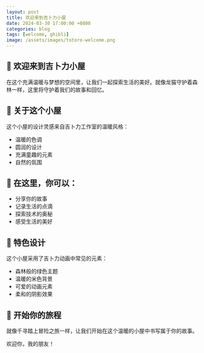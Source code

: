 ```yaml
---
layout: post
title: 欢迎来到吉卜力小屋
date: 2024-03-30 17:00:00 +0800
categories: blog
tags: [welcome, ghibli]
image: /assets/images/totoro-welcome.png
---
```


## 🌟 欢迎来到吉卜力小屋

在这个充满温暖与梦想的空间里，让我们一起探索生活的美好。就像龙猫守护着森林一样，这里将守护着我们的故事和回忆。

## 🏡 关于这个小屋

这个小屋的设计灵感来自吉卜力工作室的温暖风格：

- 温暖的色调
- 圆润的设计
- 充满童趣的元素
- 自然的氛围

## 🌳 在这里，你可以：

- 分享你的故事
- 记录生活的点滴
- 探索技术的奥秘
- 感受生活的美好

## 🎨 特色设计

这个小屋采用了吉卜力动画中常见的元素：

- 森林般的绿色主题
- 温暖的米色背景
- 可爱的动画元素
- 柔和的阴影效果

## 🌟 开始你的旅程

就像千寻踏上冒险之旅一样，让我们开始在这个温暖的小屋中书写属于你的故事。

欢迎你，我的朋友！ 